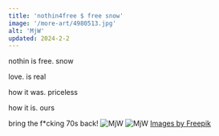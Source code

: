 ```yaml
---
title: 'nothin4free $ free snow'
image: '/more-art/4980513.jpg'
alt: 'MjW'
updated: 2024-2-2
---
```


nothin is free. snow

love. is real

how it was. priceless

how it is. ours

bring the f*cking 70s back!
<img src="/more-art/4943252.jpg" alt="MjW" title="PeaceLoveHarmony" />
<img src="/more-art/9034546.jpg" alt="MjW" title="PeaceLoveHarmony" />
<a href="http://www.freepik.com">Images by Freepik</a>
